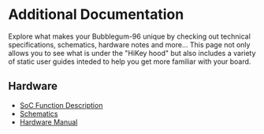 # Additional Documentation

Explore what makes your Bubblegum-96 unique by checking out technical specifications, schematics, hardware notes and more... This page not only allows you to see what is under the "HiKey hood" but also includes a variety of static user guides inteded to help you get more familiar with your board.

## Hardware

- [SoC Function Description](SoC_bubblegum96.pdf)
- [Schematics](bubblegum-96_Schematic_V1.0.pdf)
- [Hardware Manual](HardwareManual_Bubblegum96.pdf)
